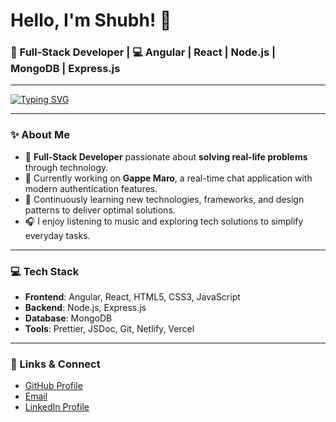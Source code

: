 # Hello, I'm Shubh! 👋

### 🚀 Full-Stack Developer | 💻 Angular | React | Node.js | MongoDB | Express.js

---

[![Typing SVG](https://readme-typing-svg.herokuapp.com?color=%2336BCF7&lines=Creative+Problem+Solver;Frontend:+Angular%2C+React;Backend:+Node.js%2C+MongoDB)](https://git.io/typing-svg)

---

### ✨ About Me

- 🌟 **Full-Stack Developer** passionate about **solving real-life problems** through technology.
- 🎯 Currently working on **Gappe Maro**, a real-time chat application with modern authentication features.
- 🌱 Continuously learning new technologies, frameworks, and design patterns to deliver optimal solutions.
- 🎧 I enjoy listening to music and exploring tech solutions to simplify everyday tasks.

---

### 💻 Tech Stack
- **Frontend**: Angular, React, HTML5, CSS3, JavaScript
- **Backend**: Node.js, Express.js
- **Database**: MongoDB
- **Tools**: Prettier, JSDoc, Git, Netlify, Vercel

---

### 🔗 Links & Connect
- [GitHub Profile](https://github.com/shubhsonidev)  
- [Email](mailto:your-email@shubhsoni.dev@gmail.com)  
- [LinkedIn Profile](https://www.linkedin.com/in/shubh-soni-7b8590225/)  


